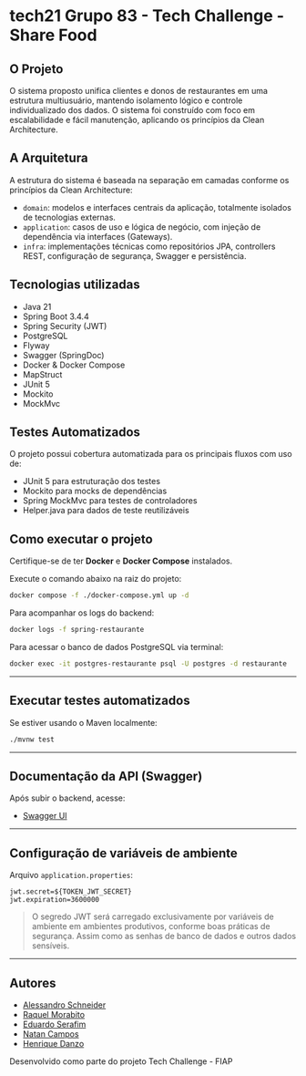 # tech21 Grupo 83 - Tech Challenge - Share Food

## O Projeto

O sistema proposto unifica clientes e donos de restaurantes em uma estrutura multiusuário, mantendo isolamento lógico e controle individualizado dos dados. O sistema foi construído com foco em escalabilidade e fácil manutenção, aplicando os princípios da Clean Architecture.

## A Arquitetura

A estrutura do sistema é baseada na separação em camadas conforme os princípios da Clean Architecture:
- `domain`: modelos e interfaces centrais da aplicação, totalmente isolados de tecnologias externas.
- `application`: casos de uso e lógica de negócio, com injeção de dependência via interfaces (Gateways).
- `infra`: implementações técnicas como repositórios JPA, controllers REST, configuração de segurança, Swagger e persistência.

## Tecnologias utilizadas

- Java 21  
- Spring Boot 3.4.4  
- Spring Security (JWT)  
- PostgreSQL  
- Flyway  
- Swagger (SpringDoc)  
- Docker & Docker Compose
- MapStruct
- JUnit 5
- Mockito
- MockMvc

## Testes Automatizados
O projeto possui cobertura automatizada para os principais fluxos com uso de:

- JUnit 5 para estruturação dos testes
- Mockito para mocks de dependências
- Spring MockMvc para testes de controladores
- Helper.java para dados de teste reutilizáveis
  

## Como executar o projeto

Certifique-se de ter **Docker** e **Docker Compose** instalados.

Execute o comando abaixo na raiz do projeto:

```bash
docker compose -f ./docker-compose.yml up -d
```

Para acompanhar os logs do backend:

```bash
docker logs -f spring-restaurante
```

Para acessar o banco de dados PostgreSQL via terminal:

```bash
docker exec -it postgres-restaurante psql -U postgres -d restaurante
```
---

## Executar testes automatizados

Se estiver usando o Maven localmente:

```bash
./mvnw test
```

---

## Documentação da API (Swagger)

Após subir o backend, acesse:

- [Swagger UI](http://localhost:8080/swagger-ui/index.html)

---

## Configuração de variáveis de ambiente

Arquivo `application.properties`:

```properties
jwt.secret=${TOKEN_JWT_SECRET}
jwt.expiration=3600000
```

> O segredo JWT será carregado exclusivamente por variáveis de ambiente em ambientes produtivos, conforme boas práticas de segurança.
> Assim como as senhas de banco de dados e outros dados sensíveis.

---

## Autores

- [Alessandro Schneider](https://github.com/aschneider12)
- [Raquel Morabito](https://github.com/raquelmorabito)
- [Eduardo Serafim](https://github.com/EduardoSerafim)
- [Natan Campos](https://github.com/Tune-SKT)
- [Henrique Danzo](https://github.com/danzobiss)

Desenvolvido como parte do projeto Tech Challenge - FIAP
